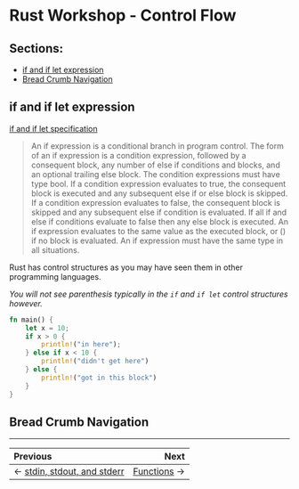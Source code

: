 # Rust Workshop - Control Flow

## Sections:

* [if and if let expression](#if-and-if-let-expressions)
* [Bread Crumb Navigation](#bread-crumb-navigation)

## if and if let expression

[if and if let specification](https://doc.rust-lang.org/reference/expressions/if-expr.html)

> An if expression is a conditional branch in program control. The form of an if expression is a condition expression, followed by a consequent block, any number of else if conditions and blocks, and an optional trailing else block. The condition expressions must have type bool. If a condition expression evaluates to true, the consequent block is executed and any subsequent else if or else block is skipped. If a condition expression evaluates to false, the consequent block is skipped and any subsequent else if condition is evaluated. If all if and else if conditions evaluate to false then any else block is executed. An if expression evaluates to the same value as the executed block, or () if no block is evaluated. An if expression must have the same type in all situations.

Rust has control structures as you may have seen them in other programming languages.

*You will not see parenthesis typically in the `if` and `if let` control structures however.*

```rust
fn main() {
    let x = 10;
    if x > 0 {
        println!("in here");
    } else if x < 10 {
        println!("didn't get here")
    } else {
        println!("got in this block")
    }
}
```

## Bread Crumb Navigation
_________________________

Previous | Next
:------- | ---:
←  [stdin, stdout, and stderr](./stdin-stdout-stderr.md) | [Functions](./functions.md) →
